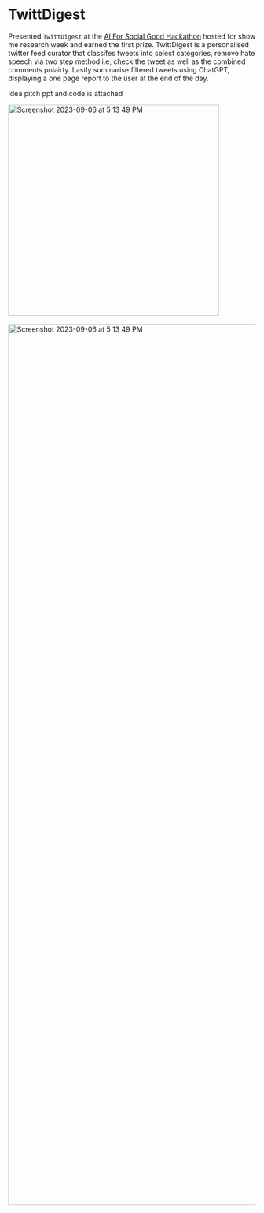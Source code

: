 # TwittDigest

Presented `TwittDigest` at the [AI For Social Good Hackathon](https://krcgtv.com/news/local/mizzou-hosts-ai-hackathon-for-show-me-research-week) hosted for show me research week and earned the first prize. TwittDigest is a personalised twitter feed curator that classifes tweets into select categories, remove hate speech via two step method i.e, check the tweet as well as the combined comments polairty. Lastly summarise filtered tweets using ChatGPT, displaying a one page report to the user at the end of the day. 

Idea pitch ppt and code is attached 


<img width="429" alt="Screenshot 2023-09-06 at 5 13 49 PM" src="https://github.com/khawar56/TwittDigest/assets/22073166/fb02767c-8dde-4d32-b5f9-2aa235632711">

</br>
</br>

<img width="1790" alt="Screenshot 2023-09-06 at 5 13 49 PM" src="https://github.com/khawar56/TwittDigest/assets/22073166/15cc2f4a-4d15-4ab8-8334-be5440d88287">


